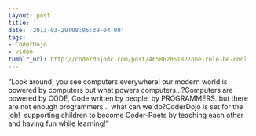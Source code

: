 ```yaml
---
layout: post
title: ''
date: '2013-03-29T08:05:39-04:00'
tags:
- CoderDojo
- video
tumblr_url: http://coderdojodc.com/post/46586205182/one-rule-be-cool
---
```

“Look around, you see computers everywhere! our modern world is powered by computers
but what powers computers…?Computers are powered by CODE, Code written by people, by PROGRAMMERS. but there are not enough programmers… what can we do?CoderDojo is set for the job! 
supporting children to become Coder-Poets by teaching each other and having fun while learning!”
